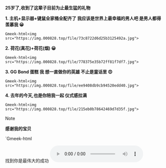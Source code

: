 **25岁了,收到了这辈子目前为止最生猛的礼物**

**1.  主机+显示器+键鼠全家桶全配齐了 我应该是世界上最幸福的男人吧 是男人都得羡慕我 😀**

`Gmeek-html<img src="https://img.000828.top/file/73c8722d6d25b3125492a.jpg">`

**2. 荷花(真花)+荷花(烟) 😀**

`Gmeek-html<img src="https://img.000828.top/file/778375e35b72ff81f7df7.jpg">`

**3. GG Bond 蛋糕 我 想一直做你的英雄 不止是童话里 😍**

`Gmeek-html<img src="https://img.000828.top/file/ee9408db9cb94520edd40.jpg">`

**4. 去年的今天,也是你陪我一起 仪式感拉满**

`Gmeek-html<img src="https://img.000828.top/file/215eb0b78642469d7d35f.jpg">`

> [!NOTE]
> **感谢我的宝贝**

`Gmeek-html
<div>
<span>找到你是最伟大的成功</span>
<audio src="https://m10.music.126.net/20240717185349/316c4179dda689d4f3c883fa914215f2/ymusic/faf2/9ebc/34cb/249fa10bd68667096064acc1ebcac4f1.mp3" controls>`</audio><div>


<!-- ##{"timestamp":1721125645}## -->
